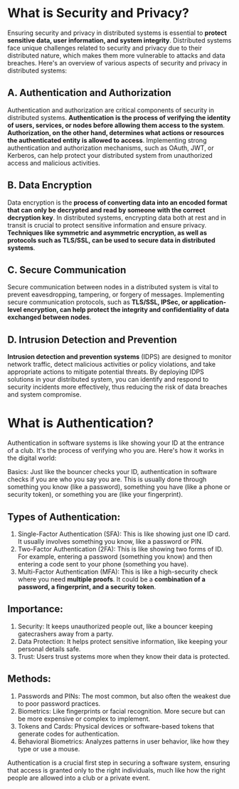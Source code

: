 # What is Security and Privacy?
Ensuring security and privacy in distributed systems is essential to **protect sensitive data, user information, and system integrity**. Distributed systems face unique challenges related to security and privacy due to their distributed nature, which makes them more vulnerable to attacks and data breaches. Here's an overview of various aspects of security and privacy in distributed systems:

## A. Authentication and Authorization
Authentication and authorization are critical components of security in distributed systems. **Authentication is the process of verifying the identity of users, services, or nodes before allowing them access to the system**. **Authorization, on the other hand, determines what actions or resources the authenticated entity is allowed to access**. Implementing strong authentication and authorization mechanisms, such as OAuth, JWT, or Kerberos, can help protect your distributed system from unauthorized access and malicious activities.

## B. Data Encryption
Data encryption is the **process of converting data into an encoded format that can only be decrypted and read by someone with the correct decryption key**. In distributed systems, encrypting data both at rest and in transit is crucial to protect sensitive information and ensure privacy. **Techniques like symmetric and asymmetric encryption, as well as protocols such as TLS/SSL, can be used to secure data in distributed systems**.

## C. Secure Communication
Secure communication between nodes in a distributed system is vital to prevent eavesdropping, tampering, or forgery of messages. Implementing secure communication protocols, such as **TLS/SSL, IPSec, or application-level encryption, can help protect the integrity and confidentiality of data exchanged between nodes**.

## D. Intrusion Detection and Prevention
**Intrusion detection and prevention systems** (IDPS) are designed to monitor network traffic, detect malicious activities or policy violations, and take appropriate actions to mitigate potential threats. By deploying IDPS solutions in your distributed system, you can identify and respond to security incidents more effectively, thus reducing the risk of data breaches and system compromise.

# What is Authentication?
Authentication in software systems is like showing your ID at the entrance of a club. It's the process of verifying who you are. Here's how it works in the digital world:

Basics: Just like the bouncer checks your ID, authentication in software checks if you are who you say you are. This is usually done through something you know (like a password), something you have (like a phone or security token), or something you are (like your fingerprint).

## Types of Authentication:

1. Single-Factor Authentication (SFA): This is like showing just one ID card. It usually involves something you know, like a password or PIN.
2. Two-Factor Authentication (2FA): This is like showing two forms of ID. For example, entering a password (something you know) and then entering a code sent to your phone (something you have).
3. Multi-Factor Authentication (MFA): This is like a high-security check where you need **multiple proofs**. It could be a **combination of a password, a fingerprint, and a security token**.

## Importance:

1. Security: It keeps unauthorized people out, like a bouncer keeping gatecrashers away from a party.
2. Data Protection: It helps protect sensitive information, like keeping your personal details safe.
3. Trust: Users trust systems more when they know their data is protected.

## Methods:

1. Passwords and PINs: The most common, but also often the weakest due to poor password practices.
2. Biometrics: Like fingerprints or facial recognition. More secure but can be more expensive or complex to implement.
3. Tokens and Cards: Physical devices or software-based tokens that generate codes for authentication.
4. Behavioral Biometrics: Analyzes patterns in user behavior, like how they type or use a mouse.

Authentication is a crucial first step in securing a software system, ensuring that access is granted only to the right individuals, much like how the right people are allowed into a club or a private event.
